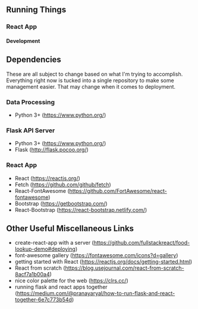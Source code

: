 ## Running Things

### React App
#### Development


## Dependencies
These are all subject to change based on what I'm trying to accomplish.  Everything right now is tucked into a single repository to make some management easier.  That may change when it comes to deployment.

### Data Processing
- Python 3+ (https://www.python.org/)

### Flask API Server
- Python 3+ (https://www.python.org/)
- Flask (http://flask.pocoo.org/)

### React App
- React (https://reactjs.org/)
- Fetch (https://github.com/github/fetch)
- React-FontAwesome (https://github.com/FortAwesome/react-fontawesome)
- Bootstrap (https://getbootstrap.com/)
- React-Bootstrap (https://react-bootstrap.netlify.com/)

## Other Useful Miscellaneous Links
- create-react-app with a server (https://github.com/fullstackreact/food-lookup-demo#deploying)
- font-awesome gallery (https://fontawesome.com/icons?d=gallery)
- getting started with React (https://reactjs.org/docs/getting-started.html)
- React from scratch (https://blog.usejournal.com/react-from-scratch-8acf7a1b00a4)
- nice color palette for the web (https://clrs.cc/)
- running flask and react apps together (https://medium.com/@pranayaryal/how-to-run-flask-and-react-together-6e7c773b54d)